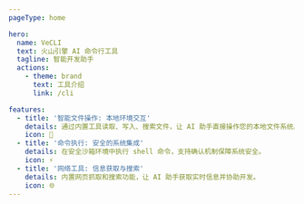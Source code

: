 ```yaml
---
pageType: home

hero:
  name: VeCLI
  text: 火山引擎 AI 命令行工具
  tagline: 智能开发助手
  actions:
    - theme: brand
      text: 工具介绍
      link: /cli

features:
  - title: '智能文件操作: 本地环境交互'
    details: 通过内置工具读取、写入、搜索文件，让 AI 助手直接操作您的本地文件系统。
    icon: 📁
  - title: '命令执行: 安全的系统集成'
    details: 在安全沙箱环境中执行 shell 命令，支持确认机制保障系统安全。
    icon: ⚡
  - title: '网络工具: 信息获取与搜索'
    details: 内置网页抓取和搜索功能，让 AI 助手获取实时信息并协助开发。
    icon: 🌐
---
```

